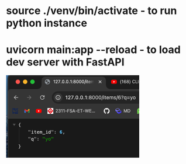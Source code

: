 
# source ./venv/bin/activate - to run python instance

# uvicorn main:app --reload - to load dev server with FastAPI

![alt text](image.png)